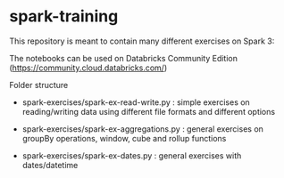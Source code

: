 # spark-training
This repository is meant to contain many different exercises on Spark 3:

The notebooks can be used on Databricks Community Edition (https://community.cloud.databricks.com/)

Folder structure

- spark-exercises/spark-ex-read-write.py : simple exercises on reading/writing data using different file formats and different options

- spark-exercises/spark-ex-aggregations.py : general exercises on groupBy operations, window, cube and rollup functions

- spark-exercises/spark-ex-dates.py : general exercises with dates/datetime


